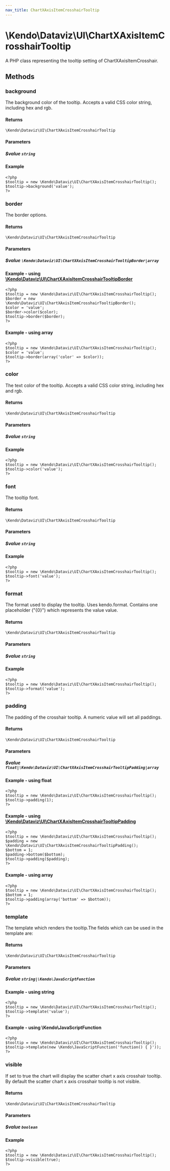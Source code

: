 ```yaml
---
nav_title: ChartXAxisItemCrosshairTooltip
---
```


# \Kendo\Dataviz\UI\ChartXAxisItemCrosshairTooltip

A PHP class representing the tooltip setting of ChartXAxisItemCrosshair.


## Methods

### background
The background color of the tooltip. Accepts a valid CSS color string, including hex and rgb.

#### Returns
`\Kendo\Dataviz\UI\ChartXAxisItemCrosshairTooltip`

#### Parameters

##### $value `string`



#### Example 
    <?php
    $tooltip = new \Kendo\Dataviz\UI\ChartXAxisItemCrosshairTooltip();
    $tooltip->background('value');
    ?>

### border

The border options.

#### Returns
`\Kendo\Dataviz\UI\ChartXAxisItemCrosshairTooltip`

#### Parameters

##### $value `\Kendo\Dataviz\UI\ChartXAxisItemCrosshairTooltipBorder|array`


#### Example - using [\Kendo\Dataviz\UI\ChartXAxisItemCrosshairTooltipBorder](/api/wrappers/php/Kendo/Dataviz/UI/ChartXAxisItemCrosshairTooltipBorder)
    <?php
    $tooltip = new \Kendo\Dataviz\UI\ChartXAxisItemCrosshairTooltip();
    $border = new \Kendo\Dataviz\UI\ChartXAxisItemCrosshairTooltipBorder();
    $color = 'value';
    $border->color($color);
    $tooltip->border($border);
    ?>

#### Example - using array

    <?php
    $tooltip = new \Kendo\Dataviz\UI\ChartXAxisItemCrosshairTooltip();
    $color = 'value';
    $tooltip->border(array('color' => $color));
    ?>

### color
The text color of the tooltip. Accepts a valid CSS color string, including hex and rgb.

#### Returns
`\Kendo\Dataviz\UI\ChartXAxisItemCrosshairTooltip`

#### Parameters

##### $value `string`



#### Example 
    <?php
    $tooltip = new \Kendo\Dataviz\UI\ChartXAxisItemCrosshairTooltip();
    $tooltip->color('value');
    ?>

### font
The tooltip font.

#### Returns
`\Kendo\Dataviz\UI\ChartXAxisItemCrosshairTooltip`

#### Parameters

##### $value `string`



#### Example 
    <?php
    $tooltip = new \Kendo\Dataviz\UI\ChartXAxisItemCrosshairTooltip();
    $tooltip->font('value');
    ?>

### format
The format used to display the tooltip. Uses kendo.format. Contains one placeholder ("{0}") which represents the value value.

#### Returns
`\Kendo\Dataviz\UI\ChartXAxisItemCrosshairTooltip`

#### Parameters

##### $value `string`



#### Example 
    <?php
    $tooltip = new \Kendo\Dataviz\UI\ChartXAxisItemCrosshairTooltip();
    $tooltip->format('value');
    ?>

### padding

The padding of the crosshair tooltip. A numeric value will set all paddings.

#### Returns
`\Kendo\Dataviz\UI\ChartXAxisItemCrosshairTooltip`

#### Parameters

##### $value `float|\Kendo\Dataviz\UI\ChartXAxisItemCrosshairTooltipPadding|array`




#### Example  - using float
    <?php
    $tooltip = new \Kendo\Dataviz\UI\ChartXAxisItemCrosshairTooltip();
    $tooltip->padding(1);
    ?>


#### Example - using [\Kendo\Dataviz\UI\ChartXAxisItemCrosshairTooltipPadding](/api/wrappers/php/Kendo/Dataviz/UI/ChartXAxisItemCrosshairTooltipPadding)
    <?php
    $tooltip = new \Kendo\Dataviz\UI\ChartXAxisItemCrosshairTooltip();
    $padding = new \Kendo\Dataviz\UI\ChartXAxisItemCrosshairTooltipPadding();
    $bottom = 1;
    $padding->bottom($bottom);
    $tooltip->padding($padding);
    ?>

#### Example - using array

    <?php
    $tooltip = new \Kendo\Dataviz\UI\ChartXAxisItemCrosshairTooltip();
    $bottom = 1;
    $tooltip->padding(array('bottom' => $bottom));
    ?>

### template
The template which renders the tooltip.The fields which can be used in the template are:

#### Returns
`\Kendo\Dataviz\UI\ChartXAxisItemCrosshairTooltip`

#### Parameters

##### $value `string|\Kendo\JavaScriptFunction`



#### Example  - using string
    <?php
    $tooltip = new \Kendo\Dataviz\UI\ChartXAxisItemCrosshairTooltip();
    $tooltip->template('value');
    ?>

#### Example  - using \Kendo\JavaScriptFunction
    <?php
    $tooltip = new \Kendo\Dataviz\UI\ChartXAxisItemCrosshairTooltip();
    $tooltip->template(new \Kendo\JavaScriptFunction('function() { }'));
    ?>

### visible
If set to true the chart will display the scatter chart x axis crosshair tooltip. By default the scatter chart x axis crosshair tooltip is not visible.

#### Returns
`\Kendo\Dataviz\UI\ChartXAxisItemCrosshairTooltip`

#### Parameters

##### $value `boolean`



#### Example 
    <?php
    $tooltip = new \Kendo\Dataviz\UI\ChartXAxisItemCrosshairTooltip();
    $tooltip->visible(true);
    ?>

